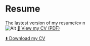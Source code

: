 # Resume
The lastest version of my resume/cv
n\
![Alt]()
[📄 View my CV (PDF)](https://github.com/Katherine-Brown-8000/Katherine-Brown-Resume-and-CV/blob/main/Katherine_Brown_CV.pdf)

[⬇️ Download my CV](https://github.com/Katherine-Brown-8000/Katherine-Brown-Resume-and-CV/raw/main/Katherine_Brown_CV.pdf)
